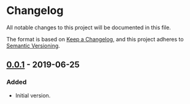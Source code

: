 # Changelog
All notable changes to this project will be documented in this file.

The format is based on [Keep a Changelog](https://keepachangelog.com/en/1.0.0/),
and this project adheres to [Semantic Versioning](https://semver.org/spec/v2.0.0.html).

## [0.0.1] - 2019-06-25
### Added
- Initial version.

[Unreleased]: https://github.com/woocommerce/woocommerce-api-docs/compare/0.0.1...HEAD
[0.0.1]: https://github.com/woocommerce/woocommerce-api-docs/compare/749f431...0.0.1
